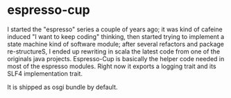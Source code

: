 # espresso-cup

I started the "espresso" series a couple of years ago; it was kind of cafeine induced "I want to keep coding" thinking, then started trying to implement a
state machine kind of software module; after several refactors and package re-structureS, I ended up rewriting in scala the latest code from one of the originals
java projects. Espresso-Cup is basically the helper code needed in most of the espresso modules. Right now it exports a logging trait and its SLF4 implementation trait.

It is shipped as osgi bundle by default.
